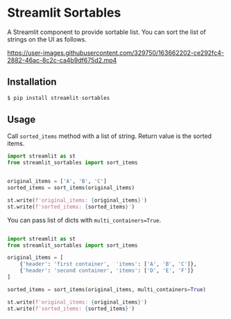 # Streamlit Sortables

A Streamlit component to provide sortable list.
You can sort the list of strings on the UI as follows.

https://user-images.githubusercontent.com/329750/163662202-ce292fc4-2882-46ac-8c2c-ca4b9df675d2.mp4


## Installation

```python
$ pip install streamlit-sortables
```

## Usage

Call `sorted_items` method with a list of string. Return value is the sorted items.

```python
import streamlit as st
from streamlit_sortables import sort_items


original_items = ['A', 'B', 'C']
sorted_items = sort_items(original_items)

st.write(f'original_items: {original_items}')
st.write(f'sorted_items: {sorted_items}')
```

You can pass list of dicts with `multi_containers=True`.

```python

import streamlit as st
from streamlit_sortables import sort_items

original_items = [
    {'header': 'first container',  'items': ['A', 'B', 'C']},
    {'header': 'second container', 'items': ['D', 'E', 'F']}
]

sorted_items = sort_items(original_items, multi_containers=True)

st.write(f'original_items: {original_items}')
st.write(f'sorted_items: {sorted_items}')
```
